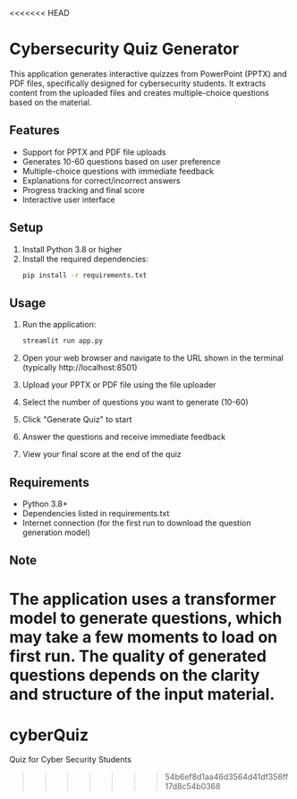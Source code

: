 <<<<<<< HEAD
# Cybersecurity Quiz Generator

This application generates interactive quizzes from PowerPoint (PPTX) and PDF files, specifically designed for cybersecurity students. It extracts content from the uploaded files and creates multiple-choice questions based on the material.

## Features

- Support for PPTX and PDF file uploads
- Generates 10-60 questions based on user preference
- Multiple-choice questions with immediate feedback
- Explanations for correct/incorrect answers
- Progress tracking and final score
- Interactive user interface

## Setup

1. Install Python 3.8 or higher
2. Install the required dependencies:
   ```bash
   pip install -r requirements.txt
   ```

## Usage

1. Run the application:
   ```bash
   streamlit run app.py
   ```

2. Open your web browser and navigate to the URL shown in the terminal (typically http://localhost:8501)

3. Upload your PPTX or PDF file using the file uploader

4. Select the number of questions you want to generate (10-60)

5. Click "Generate Quiz" to start

6. Answer the questions and receive immediate feedback

7. View your final score at the end of the quiz

## Requirements

- Python 3.8+
- Dependencies listed in requirements.txt
- Internet connection (for the first run to download the question generation model)

## Note

The application uses a transformer model to generate questions, which may take a few moments to load on first run. The quality of generated questions depends on the clarity and structure of the input material. 
=======
# cyberQuiz
Quiz for Cyber Security Students
>>>>>>> 54b6ef8d1aa46d3564d41df356ff17d8c54b0368
